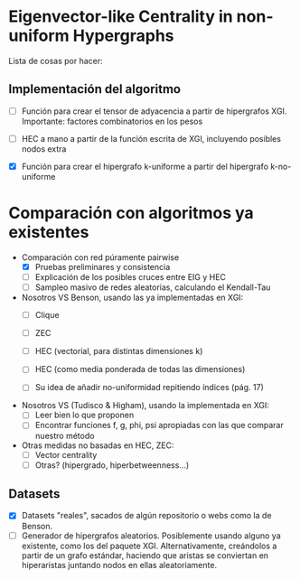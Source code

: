 # Eigenvector-like Centrality in non-uniform Hypergraphs

Lista de cosas por hacer:

## Implementación del algoritmo

- [ ] Función para crear el tensor de adyacencia a partir de hipergrafos XGI. Importante: factores combinatorios en los pesos
- [ ] HEC a mano a partir de la función escrita de XGI, incluyendo posibles nodos extra
- [x] Función para crear el hipergrafo k-uniforme a partir del hipergrafo k-no-uniforme


# Comparación con algoritmos ya existentes

- Comparación con red púramente pairwise
  - [x] Pruebas preliminares y consistencia
  - [ ] Explicación de los posibles cruces entre EIG y HEC
  - [ ] Sampleo masivo de redes aleatorias, calculando el Kendall-Tau 

- Nosotros VS Benson, usando las ya implementadas en XGI: 
  - [ ] Clique
  - [ ] ZEC
  - [ ] HEC (vectorial, para distintas dimensiones k)
  - [ ] HEC (como media ponderada de todas las dimensiones)

  - [ ] Su idea de añadir no-uniformidad repitiendo índices (pág. 17)

- Nosotros VS (Tudisco & Higham), usando la implementada en XGI:
  - [ ] Leer bien lo que proponen
  - [ ] Encontrar funciones f, g, phi, psi apropiadas con las que comparar nuestro método

- Otras medidas no basadas en HEC, ZEC:
  - [ ] Vector centrality
  - [ ] Otras? (hipergrado, hiperbetweenness...)

## Datasets

- [x] Datasets "reales", sacados de algún repositorio o webs como la de Benson.
- [ ] Generador de hipergrafos aleatorios. Posiblemente usando alguno ya existente, como los del paquete XGI. Alternativamente, creándolos a partir de un grafo estándar, haciendo que aristas se conviertan en hiperaristas juntando nodos en ellas aleatoriamente.
